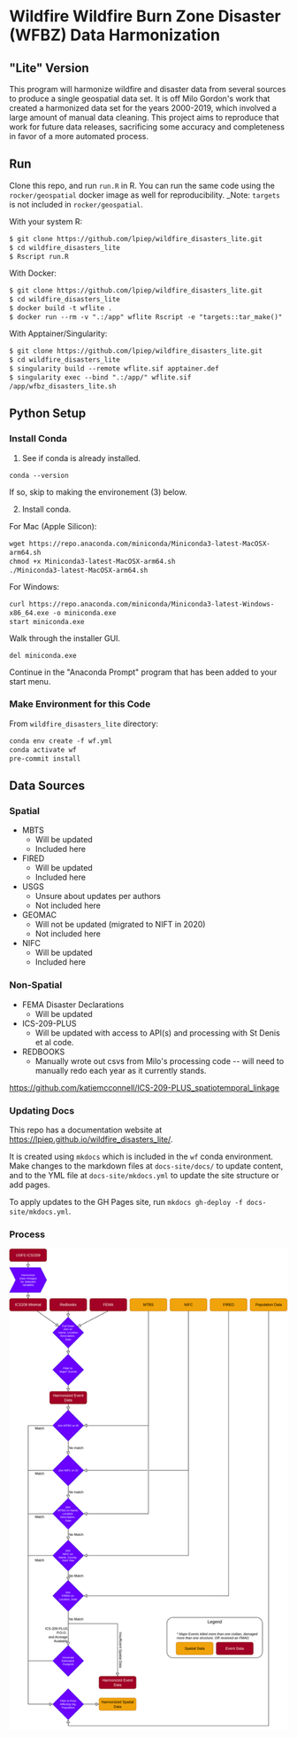 # Wildfire Wildfire Burn Zone Disaster (WFBZ) Data Harmonization
## "Lite" Version

This program will harmonize wildfire and disaster data from several sources to produce a single geospatial data set. 
It is off Milo Gordon's work that created a harmonized data set for the years 2000-2019, which involved a large amount
of manual data cleaning. This project aims to reproduce that work for future data releases, sacrificing some accuracy 
and completeness in favor of a more automated process. 

## Run

Clone this repo, and run `run.R` in R. You can run the same code using the `rocker/geospatial` docker image as 
well for reproducibility. _Note: `targets` is not included in `rocker/geospatial`.

With your system R:

```
$ git clone https://github.com/lpiep/wildfire_disasters_lite.git
$ cd wildfire_disasters_lite
$ Rscript run.R
```

With Docker: 

```
$ git clone https://github.com/lpiep/wildfire_disasters_lite.git
$ cd wildfire_disasters_lite
$ docker build -t wflite .
$ docker run --rm -v ".:/app" wflite Rscript -e "targets::tar_make()"
```

With Apptainer/Singularity:

```
$ git clone https://github.com/lpiep/wildfire_disasters_lite.git
$ cd wildfire_disasters_lite
$ singularity build --remote wflite.sif apptainer.def
$ singularity exec --bind ".:/app/" wflite.sif /app/wfbz_disasters_lite.sh
```
## Python Setup

### Install Conda 

1. See if conda is already installed. 

```
conda --version
```

If so, skip to making the environement (3) below. 

2. Install conda.

For Mac (Apple Silicon):

```
wget https://repo.anaconda.com/miniconda/Miniconda3-latest-MacOSX-arm64.sh
chmod +x Miniconda3-latest-MacOSX-arm64.sh 
./Miniconda3-latest-MacOSX-arm64.sh 
```

For Windows:

```
curl https://repo.anaconda.com/miniconda/Miniconda3-latest-Windows-x86_64.exe -o miniconda.exe
start miniconda.exe 
```

Walk through the installer GUI. 

```
del miniconda.exe
```

Continue in the "Anaconda Prompt" program that has been added to your start menu.
### Make Environment for this Code

From `wildfire_disasters_lite` directory: 

```
conda env create -f wf.yml
conda activate wf
pre-commit install
```

## Data Sources

### Spatial 

* MBTS 
	* Will be updated
	* Included here
* FIRED
  * Will be updated
  * Included here
* USGS
	* Unsure about updates per authors
	* Not included here
* GEOMAC
  * Will not be updated (migrated to NIFT in 2020)
  * Not included here
* NIFC 
  * Will be updated
  * Included here


### Non-Spatial

* FEMA Disaster Declarations
  * Will be updated
* ICS-209-PLUS
  * Will be updated with access to API(s) and processing with St Denis et al code. 
* REDBOOKS 
	* Manually wrote out csvs from Milo's processing code -- will need to manually redo each year as it currently stands. 
  
https://github.com/katiemcconnell/ICS-209-PLUS_spatiotemporal_linkage


### Updating Docs

This repo has a documentation website at https://lpiep.github.io/wildfire_disasters_lite/.

It is created using `mkdocs` which is included in the `wf` conda environment. Make changes to 
the markdown files at `docs-site/docs/` to update content, and to the YML file at `docs-site/mkdocs.yml`
to update the site structure or add pages. 

To apply updates to the GH Pages site, run `mkdocs gh-deploy -f docs-site/mkdocs.yml`. 


### Process

<img src="docs-site/docs/wildfire_disasters_lite_diagram.png">
